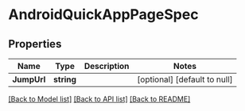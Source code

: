 # AndroidQuickAppPageSpec

## Properties
Name | Type | Description | Notes
------------ | ------------- | ------------- | -------------
**JumpUrl** | **string** |  | [optional] [default to null]

[[Back to Model list]](../README.md#documentation-for-models) [[Back to API list]](../README.md#documentation-for-api-endpoints) [[Back to README]](../README.md)



